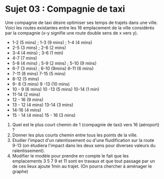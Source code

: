 # Sujet 03 : Compagnie de taxi

Une compagnie de taxi désire optimiser ses temps de trajets dans une ville.
Voici les routes existantes entre les 16 emplacement de la ville considérés par la compagnie (x-y signifie une route double sens de x vers y).
- 1-2 (5 mins) ; 1-3 (9 mins) ; 1-4 (4 mins)
- 2-5 (3 mins) ; 2-6 (2 mins)
- 3-4 (4 mins) ; 3-6 (1 min)
- 4-7 (7 mins)
- 5-8 (4 mins) ; 5-9 (2 mins) ; 5-10 (9 mins)
- 6-7 (3 mins) ; 6-10 (9mins) 6-11 (6 mins)
- 7-11 (8 mins) 7-15 (5 mins)
- 8-12 (5  mins)
- 9- 8 (3 mins) 9 -13 (10  mins)
- 10 - 9 (6 mins) 10 -13 (5 mins) 10-14 (1 min)
- 11-14 (2 mins)
- 12 - 16 (9 mins)
- 13 - 12 (4 mins) 13-14 (3 mins)
- 14-16 (4 mins)
- 15 - 14 (4 mins) 15 - 16 (3 mins)
1. Quel est le plus court chemin de 1 (compagnie de taxi) vers 16 (aéroport) ?
2. Donner les plus courts chemin entre tous les points de la ville.
3. Etudier l'impact d'un ralentissement ou d'une fluidification sur la route 9-13 (on étudiera l'impact dans les deux sens pour diverses valeurs du ralentissement).
4. Modifier le modèle pour prendre en compte le fait que les emplacements 3 5 7 9  et 11 sont en travaux et que tout passage par un de ces lieux ajoute 1min au trajet. (On pourra chercher à aménager le graphe)
